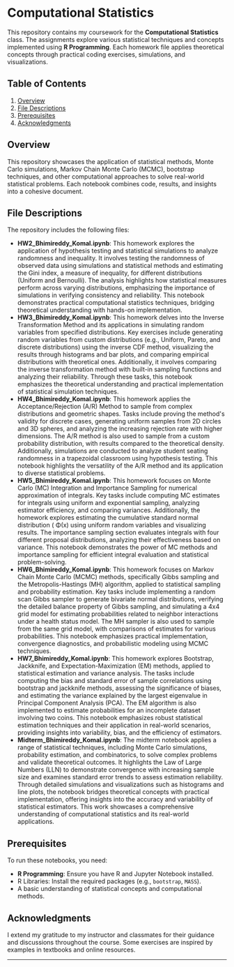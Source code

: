 # Computational Statistics

This repository contains my coursework for the **Computational Statistics** class. The assignments explore various statistical techniques and concepts implemented using **R Programming**. Each homework file applies theoretical concepts through practical coding exercises, simulations, and visualizations.

## Table of Contents
1. [Overview](#overview)
2. [File Descriptions](#file-descriptions)
3. [Prerequisites](#prerequisites)
4. [Acknowledgments](#acknowledgments)

## Overview
This repository showcases the application of statistical methods, Monte Carlo simulations, Markov Chain Monte Carlo (MCMC), bootstrap techniques, and other computational approaches to solve real-world statistical problems. Each notebook combines code, results, and insights into a cohesive document.

## File Descriptions
The repository includes the following files:
- **HW2_Bhimireddy_Komal.ipynb**:
This homework explores the application of hypothesis testing and statistical simulations to analyze randomness and inequality. It involves testing the randomness of observed data using simulations and statistical methods and estimating the Gini index, a measure of inequality, for different distributions (Uniform and Bernoulli). The analysis highlights how statistical measures perform across varying distributions, emphasizing the importance of simulations in verifying consistency and reliability. This notebook demonstrates practical computational statistics techniques, bridging theoretical understanding with hands-on implementation.
- **HW3_Bhimireddy_Komal.ipynb**:
This homework delves into the Inverse Transformation Method and its applications in simulating random variables from specified distributions. Key exercises include generating random variables from custom distributions (e.g., Uniform, Pareto, and discrete distributions) using the inverse CDF method, visualizing the results through histograms and bar plots, and comparing empirical distributions with theoretical ones. Additionally, it involves comparing the inverse transformation method with built-in sampling functions and analyzing their reliability. Through these tasks, this notebook emphasizes the theoretical understanding and practical implementation of statistical simulation techniques. 
- **HW4_Bhimireddy_Komal.ipynb**:
This homework applies the Acceptance/Rejection (A/R) Method to sample from complex distributions and geometric shapes. Tasks include proving the method's validity for discrete cases, generating uniform samples from 2D circles and 3D spheres, and analyzing the increasing rejection rate with higher dimensions. The A/R method is also used to sample from a custom probability distribution, with results compared to the theoretical density. Additionally, simulations are conducted to analyze student seating randomness in a trapezoidal classroom using hypothesis testing. This notebook highlights the versatility of the A/R method and its application to diverse statistical problems.
- **HW5_Bhimireddy_Komal.ipynb**:
This homework focuses on Monte Carlo (MC) Integration and Importance Sampling for numerical approximation of integrals. Key tasks include computing MC estimates for integrals using uniform and exponential sampling, analyzing estimator efficiency, and comparing variances. Additionally, the homework explores estimating the cumulative standard normal distribution (
Φ(x) using uniform random variables and visualizing results. The importance sampling section evaluates integrals with four different proposal distributions, analyzing their effectiveness based on variance. This notebook demonstrates the power of MC methods and importance sampling for efficient integral evaluation and statistical problem-solving. ​​
- **HW6_Bhimireddy_Komal.ipynb**:
  This homework focuses on Markov Chain Monte Carlo (MCMC) methods, specifically Gibbs sampling and the Metropolis-Hastings (MH) algorithm, applied to statistical sampling and probability estimation. Key tasks include implementing a random scan Gibbs sampler to generate bivariate normal distributions, verifying the detailed balance property of Gibbs sampling, and simulating a 4x4 grid model for estimating probabilities related to neighbor interactions under a health status model. The MH sampler is also used to sample from the same grid model, with comparisons of estimates for various probabilities. This notebook emphasizes practical implementation, convergence diagnostics, and probabilistic modeling using MCMC techniques. ​
- **HW7_Bhimireddy_Komal.ipynb**:
  This homework explores Bootstrap, Jackknife, and Expectation-Maximization (EM) methods, applied to statistical estimation and variance analysis. The tasks include computing the bias and standard error of sample correlations using bootstrap and jackknife methods, assessing the significance of biases, and estimating the variance explained by the largest eigenvalue in Principal Component Analysis (PCA). The EM algorithm is also implemented to estimate probabilities for an incomplete dataset involving two coins. This notebook emphasizes robust statistical estimation techniques and their application in real-world scenarios, providing insights into variability, bias, and the efficiency of estimators. ​​
- **Midterm_Bhimireddy_Komal.ipynb**:
The midterm notebook applies a range of statistical techniques, including Monte Carlo simulations, probability estimation, and combinatorics, to solve complex problems and validate theoretical outcomes. It highlights the Law of Large Numbers (LLN) to demonstrate convergence with increasing sample size and examines standard error trends to assess estimation reliability. Through detailed simulations and visualizations such as histograms and line plots, the notebook bridges theoretical concepts with practical implementation, offering insights into the accuracy and variability of statistical estimators. This work showcases a comprehensive understanding of computational statistics and its real-world applications.

## Prerequisites
To run these notebooks, you need:
- **R Programming**: Ensure you have R and Jupyter Notebook installed.
- R Libraries: Install the required packages (e.g., `bootstrap`, `MASS`).
- A basic understanding of statistical concepts and computational methods.

## Acknowledgments
I extend my gratitude to my instructor and classmates for their guidance and discussions throughout the course. Some exercises are inspired by examples in textbooks and online resources.

---
